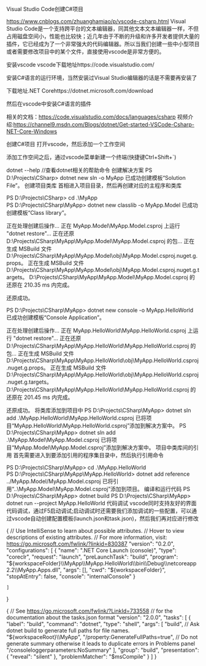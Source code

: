 Visual Studio Code创建C#项目

https://www.cnblogs.com/zhuanghamiao/p/vscode-csharp.html
Visual Studio Code是一个支持跨平台的文本编辑器，同其他文本文本编辑器一样，不但占用磁盘空间小，性能也比较快；近几年由于不断的升级和许多开发者提供大量的插件，它已经成为了一个非常强大的代码编辑器。所以当我们创建一些中小型项目或者需要修改项目中的某个文件，直接使用vscode是非常方便的。

安装vscode
vscode下载地址https://code.visualstudio.com/

安装C#语言的运行环境，当然安装过Visual Studio编辑器的话是不需要再安装了

下载地址.NET Corehttps://dotnet.microsoft.com/download

然后在vscode中安装C#语言的插件


相关的文档：https://code.visualstudio.com/docs/languages/csharp
视频介绍:https://channel9.msdn.com/Blogs/dotnet/Get-started-VSCode-Csharp-NET-Core-Windows

创建C#项目
打开vscode，然后添加一个工作空间


添加工作空间之后，通过vscode菜单新建一个终端(快捷键Ctrl+Shift+`)

dotnet --help  //查看dotnet相关的帮助命令
创建解决方案
PS D:\Projects\CSharp> dotnet new sln -o MyApp
已成功创建模板“Solution File”。
创建项目类库
首相进入项目目录，然后再创建对应的主程序和类库

PS D:\Projects\CSharp> cd .\MyApp\
PS D:\Projects\CSharp\MyApp> dotnet new classlib -o  MyApp.Model
已成功创建模板“Class library”。

正在处理创建后操作...
正在 MyApp.Model\MyApp.Model.csproj 上运行 "dotnet restore"...
  正在还原 D:\Projects\CSharp\MyApp\MyApp.Model\MyApp.Model.csproj 的包...
  正在生成 MSBuild 文件 D:\Projects\CSharp\MyApp\MyApp.Model\obj\MyApp.Model.csproj.nuget.g.props。
  正在生成 MSBuild 文件 D:\Projects\CSharp\MyApp\MyApp.Model\obj\MyApp.Model.csproj.nuget.g.targets。
  D:\Projects\CSharp\MyApp\MyApp.Model\MyApp.Model.csproj 的还原在 210.35 ms 内完成。

还原成功。

PS D:\Projects\CSharp\MyApp> dotnet new console -o  MyApp.HelloWorld
已成功创建模板“Console Application”。

正在处理创建后操作...
正在 MyApp.HelloWorld\MyApp.HelloWorld.csproj 上运行 "dotnet restore"...
  正在还原 D:\Projects\CSharp\MyApp\MyApp.HelloWorld\MyApp.HelloWorld.csproj 的包...
  正在生成 MSBuild 文件 D:\Projects\CSharp\MyApp\MyApp.HelloWorld\obj\MyApp.HelloWorld.csproj.nuget.g.props。
  正在生成 MSBuild 文件 D:\Projects\CSharp\MyApp\MyApp.HelloWorld\obj\MyApp.HelloWorld.csproj.nuget.g.targets。
  D:\Projects\CSharp\MyApp\MyApp.HelloWorld\MyApp.HelloWorld.csproj 的还原在 201.45 ms 内完成。

还原成功。
将类库添加到项目中
PS D:\Projects\CSharp\MyApp> dotnet sln add  .\MyApp.HelloWorld\MyApp.HelloWorld.csproj
已将项目“MyApp.HelloWorld\MyApp.HelloWorld.csproj”添加到解决方案中。
PS D:\Projects\CSharp\MyApp> dotnet sln add  .\MyApp.Model\MyApp.Model.csproj
已将项目“MyApp.Model\MyApp.Model.csproj”添加到解决方案中。
项目中类库间的引用
首先需要进入到要添加引用的程序集目录中，然后执行引用命令

PS D:\Projects\CSharp\MyApp> cd .\MyApp.HelloWorld\
PS D:\Projects\CSharp\MyApp\MyApp.HelloWorld> dotnet add reference ../MyApp.Model/MyApp.Model.csproj
已将引用“..\MyApp.Model\MyApp.Model.csproj”添加到项目。
编译和运行代码
PS D:\Projects\CSharp\MyApp> dotnet build
PS D:\Projects\CSharp\MyApp> dotnet run --project MyApp.HelloWorld
代码调试
vscode同时支持友好的界面代码调试，通过F5启动调试;启动调试时还需要我们添加调试的一些配置，可以通过vscode自动创建配置模板(launch.json和task.json)，然后我们再对应进行修改

{
    // Use IntelliSense to learn about possible attributes.
    // Hover to view descriptions of existing attributes.
    // For more information, visit: https://go.microsoft.com/fwlink/?linkid=830387
    "version": "0.2.0",
    "configurations": [
        {
            "name": ".NET Core Launch (console)",
            "type": "coreclr",
            "request": "launch",
            "preLaunchTask": "build",
            "program": "${workspaceFolder}\\MyApp\\MyApp.HelloWorld\\bin\\Debug\\netcoreapp2.2\\MyApp.Apps.dll",
            "args": [],
            "cwd": "${workspaceFolder}",
            "stopAtEntry": false,
            "console": "internalConsole"
        }

    ]
}

{
    // See https://go.microsoft.com/fwlink/?LinkId=733558
    // for the documentation about the tasks.json format
    "version": "2.0.0",
    "tasks": [
        {
            "label": "build",
            "command": "dotnet",
            "type": "shell",
            "args": [
                "build",
                // Ask dotnet build to generate full paths for file names.
                "${workspaceRoot}\\MyApp",
                "/property:GenerateFullPaths=true",
                // Do not generate summary otherwise it leads to duplicate errors in Problems panel
                "/consoleloggerparameters:NoSummary"
            ],
            "group": "build",
            "presentation": {
                "reveal": "silent"
            },
            "problemMatcher": "$msCompile"
        }
    ]
}
 